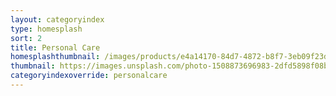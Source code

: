 ```yaml
---
layout: categoryindex
type: homesplash
sort: 2
title: Personal Care
homesplashthumbnail: /images/products/e4a14170-84d7-4872-b8f7-3eb09f23dc90.jpg
thumbnail: https://images.unsplash.com/photo-1508873696983-2dfd5898f08b?ixlib=rb-1.2.1&ixid=MnwxMjA3fDB8MHxwaG90by1wYWdlfHx8fGVufDB8fHx8&auto=format&fit=crop&w=1770&q=80
categoryindexoverride: personalcare
---
```

